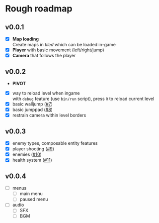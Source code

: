 # Rough roadmap
## v0.0.1
- [x] __Map loading__  
  Create maps in _tiled_ which can be loaded in-game  
- [x] __Player__ with basic movement (left/right/jump)
- [x] __Camera__ that follows the player

## v0.0.2
- __PIVOT__
- [x] way to reload level when ingame  
  with `debug` feature (use `bin/run` script), press `R` to reload current level
- [x] basic walljump ([#7])
- [x] basic jumppad ([#8])
- [x] restrain camera within level borders

## v0.0.3
- [x] enemy types, composable entity features
- [x] player shooting ([#9])
- [x] enemies ([#10])
- [x] health system ([#11])

## v0.0.4
- [ ] menus
  - [ ] main menu
  - [ ] paused menu
- [ ] audio
  - [ ] SFX
  - [ ] BGM

[#7]: https://github.com/Noah2610/deathfloor/issues/7
[#8]: https://github.com/Noah2610/deathfloor/issues/8
[#9]: https://github.com/Noah2610/deathfloor/issues/9
[#10]: https://github.com/Noah2610/deathfloor/issues/10
[#11]: https://github.com/Noah2610/deathfloor/issues/11
